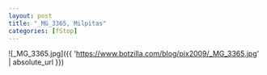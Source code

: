 ```yaml
---
layout: post
title: "_MG_3365, Milpitas"
categories: [fStop]
---
```



![_MG_3365.jpg]({{ 'https://www.botzilla.com/blog/pix2009/_MG_3365.jpg' | absolute_url }})


